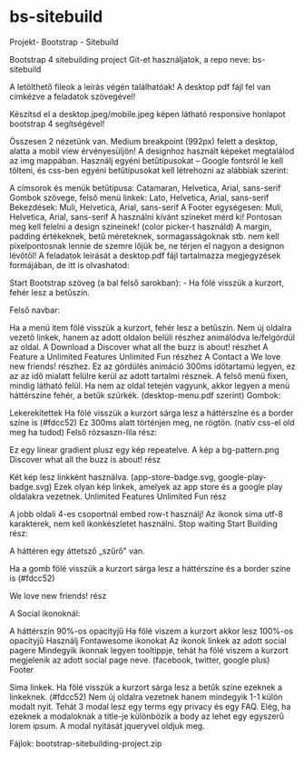 # bs-sitebuild
Projekt- Bootstrap - Sitebuild



Bootstrap 4 sitebuilding project
Git-et használjatok, a repo neve: bs-sitebuild

A letölthető fileok a leírás végén találhatóak! A desktop pdf fájl fel van címkézve a feladatok szövegével!

Készítsd el a desktop.jpeg/mobile.jpeg képen látható responsive honlapot bootstrap 4 segítségével!

Összesen 2 nézetünk van. Medium breakpoint (992px) felett a desktop, alatta a mobil view érvényesüljön! A designhoz használt képeket megtalálod az img mappában. Használj egyéni betűtípusokat – Google fontsról le kell tölteni, és css-ben egyéni betűtípusokat kell létrehozni az alábbiak szerint:

A címsorok és menük betűtípusa: Catamaran, Helvetica, Arial, sans-serif
Gombok szövege, felső menü linkek: Lato, Helvetica, Arial, sans-serif
Bekezdések: Muli, Helvetica, Arial, sans-serif
A Footer egységesen: Muli, Helvetica, Arial, sans-serif
A használni kívánt színeket mérd ki! Pontosan meg kell felelni a design színeinek! (color picker-t használd) A margin, padding értékeknek, betű méreteknek, sormagasságoknak stb. nem kell pixelpontosnak lennie de szemre lőjük be, ne térjen el nagyon a designon lévőtől! A feladatok leírását a desktop.pdf fájl tartalmazza megjegyzések formájában, de itt is olvashatod:

Start Bootstrap szöveg (a bal felső sarokban): - Ha fölé visszük a kurzort, fehér lesz a betűszín.

Felső navbar:

Ha a menü item fölé visszük a kurzort, fehér lesz a betűszín.
Nem új oldalra vezető linkek, hanem az adott oldalon belüli részhez animálódva le/felgördül az oldal.
A Download a Discover what all the buzz is about! részhet
A Feature a Unlimited Features Unlimited Fun részhez
A Contact a We love new friends! részhez.
Ez az gördülés animáció 300ms időtartamú legyen, ez az az idő mialatt felülre kerül az adott tartalmi résznek.
A felső menü fixen, mindig látható felül. Ha nem az oldal tetején vagyunk, akkor legyen a menü háttérszíne fehér, a betűk szürkék. (desktop-menu.pdf szerint)
Gombok:

Lekerekítettek
Ha fölé visszük a kurzort sárga lesz a háttérszíne és a border színe is (#fdcc52) Ez 300ms alatt történjen meg, ne rögtön. (natív css-el old meg ha tudod)
Felső rózsaszn-lila rész:

Ez egy linear gradient plusz egy kép repeatelve.
A kép a bg-pattern.png
Discover what all the buzz is about! rész

Két kép lesz linkként használva. (app-store-badge.svg, google-play-badge.svg)
Ezek olyan kép linkek, amelyek az app store és a google play oldalakra vezetnek.
Unlimited Features Unlimited Fun rész

A jobb oldali 4-es csoportnál embed row-t használj!
Az ikonok sima utf-8 karakterek, nem kell ikonkészletet használni.
Stop waiting Start Building rész:

A háttéren egy áttetsző „szűrő" van.

Ha a gomb fölé visszük a kurzort sárga lesz a háttérszíne és a border színe is (#fdcc52)

We love new friends! rész

A Social ikonoknál:

A háttérszín 90%-os opacityjű
Ha fölé viszem a kurzort akkor lesz 100%-os opacityjű
Használj Fontawesome ikonokat
Az ikonok linkek az adott social pagere
Mindegyik ikonnak legyen tooltippje, tehát ha fölé viszem a kurzort megjelenik az adott social page neve. (facebook, twitter, google plus)
Footer

Sima linkek. Ha fölé visszük a kurzort sárga lesz a betűk színe ezeknek a linkeknek. (#fdcc52)
Nem új oldalra vezetnek hanem mindegyik 1-1 külön modalt nyit.
Tehát 3 modal lesz egy terms egy privacy és egy FAQ.
Elég, ha ezeknek a modaloknak a title-je különbözik a body az lehet egy egyszerű lorem ipsum. A modal nyitását jqueryvel oldjuk meg.

Fájlok: bootstrap-sitebuilding-project.zip